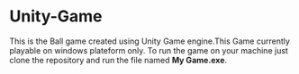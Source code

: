 # Unity-Game
This is the Ball game created using Unity Game engine.This Game currently playable on windows plateform only. To run the game on your machine just clone the repository and run the file named **My Game.exe**. 
